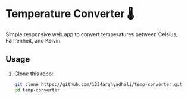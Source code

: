 # Temperature Converter 🌡️

Simple responsive web app to convert temperatures between Celsius, Fahrenheit, and Kelvin.

## Usage

1. Clone this repo:
   ```bash
   git clone https://github.com/1234arghyadhali/temp-converter.git
   cd temp-converter
